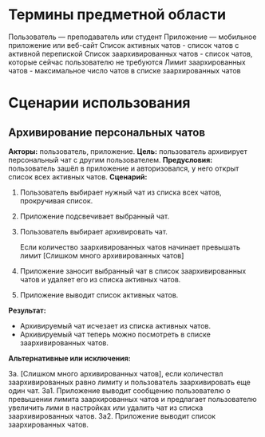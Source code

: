 # Термины предметной области
Пользователь — преподаватель или студент
Приложение — мобильное приложение или веб-сайт
Список активных чатов - список чатов с активной перепиской
Список заархивированных чатов - список чатов, которые сейчас пользователю не требуются
Лимит заархированных чатов - максимальное число чатов в списке заархированных чатов
# Сценарии использования
## Архивирование персональных чатов
**Акторы:** пользователь, приложение.
**Цель:** пользователь архивирует персональный чат с другим пользователем.
**Предусловия:** пользователь зашёл в приложение и авторизовался, у него открыт список всех активных чатов.
**Сценарий:**
1. Пользователь выбирает нужный чат из списка всех чатов, прокручивая список.
2. Приложение подсвечивает выбранный чат.
3. Пользователь выбирает архивировать чат.

    Если количество заархивированных чатов начинает превышать лимит  [Слишком много архивированных чатов]

4. Приложение заносит выбранный чат в список заархивированных чатов и удаляет его из списка активных чатов. 
5. Приложение выводит список активных чатов.

**Результат:**

- Архивируемый чат исчезает из списка активных чатов.
- Архивируемый чат теперь можно посмотреть в списке заархивированных чатов.

**Альтернативные или исключения:** 

3а. [Слишком много архивированных чатов], если количествл заархивированных равно лимиту и пользователь заархивировать еще один чат.
3a1. Приложение выводит сообщению пользователю о превышении лимита заархированных чатов и предлагает пользователю увеличить лими в настройках или удалить чат из списка заархивированных чатов.
3а2. Приложение выводит список заархированных чатов.


